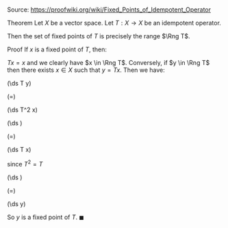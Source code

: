 # 

Source: https://proofwiki.org/wiki/Fixed_Points_of_Idempotent_Operator

Theorem
Let $X$ be a vector space.
Let $T : X \to X$ be an idempotent operator.

Then the set of fixed points of $T$ is precisely the range $\Rng T$. 


Proof
If $x$ is a fixed point of $T$, then:

$T x = x$
and we clearly have $x \in \Rng T$. 
Conversely, if $y \in \Rng T$ then there exists $x \in X$ such that $y = T x$. 
Then we have:














\(\ds T y\)

\(=\)







\(\ds T^2 x\)




















\(\ds \)

\(=\)







\(\ds T x\)





since $T^2 = T$














\(\ds \)

\(=\)







\(\ds y\)









So $y$ is a fixed point of $T$.
$\blacksquare$





